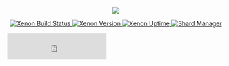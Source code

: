 <p align="center">
    <img src="https://github.com/DORAN03/filemanager/blob/main/Xenon-Banner-Edit.png">
</p>

<p align="center">
    <a href="https://github.com/DORAN03/filemanager/blob/main/xenon-buildstatus.svg">
        <img alt="Xenon Build Status" src="https://github.com/DORAN03/filemanager/blob/main/xenon-buildstatus.svg">
    </a>
    <a href="https://github.com/DORAN03/filemanager/blob/main/xenon-version.svg">
        <img src="https://github.com/DORAN03/filemanager/blob/main/xenon-version.svg" alt="Xenon Version">
    </a>
    <a href="https://github.com/DORAN03/filemanager/blob/main/xenon-uptime.svg">
        <img src="https://github.com/DORAN03/filemanager/blob/main/xenon-uptime.svg" alt="Xenon Uptime">
    </a>
    <a href="https://github.com/DORAN03/filemanager/blob/main/xenon-shards.svg">
        <img src="https://github.com/DORAN03/filemanager/blob/main/xenon-shards.svg" alt="Shard Manager">
    </a>
</p>

<a>
    <iframe 
     src="https://xenonbot.instatus.com/embed-status/light-sm" 
       width="230" 
       height="61" 
       frameBorder="0" 
       scrolling="no" 
       style="border: none;"
    >
</iframe></a>
